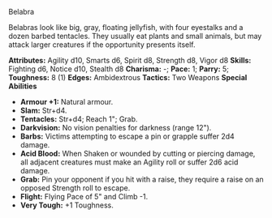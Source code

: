 Belabra

Belabras look like big, gray, floating jellyfish, with four eyestalks
and a dozen barbed tentacles. They usually eat plants and small animals,
but may attack larger creatures if the opportunity presents itself.

**Attributes:** Agility d10, Smarts d6, Spirit d8, Strength d8, Vigor
d8
**Skills:** Fighting d6, Notice d10, Stealth d8
**Charisma:** -; **Pace:** 1; **Parry:** 5; **Toughness:** 8 (1)
**Edges:** Ambidextrous
**Tactics:** Two Weapons
**Special Abilities**
- **Armour +1:** Natural armour.
- **Slam:** Str+d4.
- **Tentacles:** Str+d4; Reach 1"; Grab.
- **Darkvision:** No vision penalties for darkness (range 12").
- **Barbs:** Victims attempting to escape a pin or grapple suffer 2d4
damage.
- **Acid Blood:** When Shaken or wounded by cutting or piercing damage,
all adjacent creatures must make an Agility roll or suffer 2d6 acid
damage.
- **Grab:** Pin your opponent if you hit with a raise, they require a
raise on an opposed Strength roll to escape.
- **Flight:** Flying Pace of 5" and Climb -1.
- **Very Tough:** +1 Toughness.

